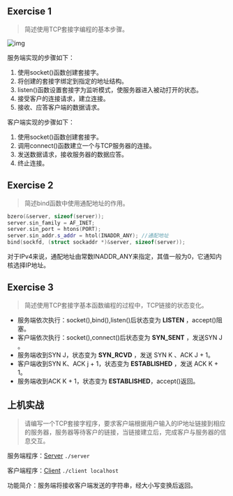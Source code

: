 ## Exercise 1
> 简述使用TCP套接字编程的基本步骤。

![img](https://upload.wikimedia.org/wikipedia/commons/a/a1/InternetSocketBasicDiagram_zhtw.png)

服务端实现的步骤如下：

1. 使用socket()函数创建套接字。
2. 将创建的套接字绑定到指定的地址结构。
3. listen()函数设置套接字为监听模式，使服务器进入被动打开的状态。
4. 接受客户的连接请求，建立连接。
5. 接收、应答客户端的数据请求。

客户端实现的步骤如下：

1. 使用socket()函数创建套接字。
2. 调用connect()函数建立一个与TCP服务器的连接。
3. 发送数据请求，接收服务器的数据应答。
4. 终止连接。

## Exercise 2
> 简述bind函数中使用通配地址的作用。

```cpp
bzero(&server, sizeof(server));
server.sin_family = AF_INET;
server.sin_port = htons(PORT);
server.sin_addr.s_addr = htol(INADDR_ANY); //通配地址
bind(sockfd, (struct sockaddr *)&server, sizeof(server));
```
对于IPv4来说，通配地址由常数INADDR_ANY来指定，其值一般为0，它通知内核选择IP地址。

## Exercise 3
> 简述使用TCP套接字基本函数编程的过程中，TCP链接的状态变化。

- 服务端依次执行：socket(),bind(),listen()后状态变为 **LISTEN** ，accept()阻塞。
- 客户端依次执行：socket(),connect()后状态变为 **SYN_SENT** ，发送SYN J 。
- 服务端收到SYN J，状态变为 **SYN_RCVD** ，发送 SYN K 、ACK J + 1。
- 客户端收到SYN K、ACK j + 1，状态变为 **ESTABLISHED** ，发送 ACK K + 1。
- 服务端收到ACK K + 1，状态变为 **ESTABLISHED**，accept()返回。

## 上机实战
> 请编写一个TCP套接字程序，要求客户端根据用户输入的IP地址链接到相应的服务器，服务器等待客户的链接，当链接建立后，完成客户与服务器的信息交互。

服务端程序：[Server](server.c) `./server`

客户端程序：[Client](client.c) `./client localhost`

功能简介：服务端将接收客户端发送的字符串，经大小写变换后返回。
